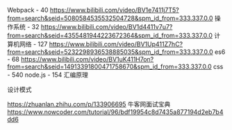 Webpack - 40
https://www.bilibili.com/video/BV1e7411j7T5?from=search&seid=5080584535532504728&spm_id_from=333.337.0.0
操作系统 - 32 
https://www.bilibili.com/video/BV1d4411v7u7?from=search&seid=4355481944223672364&spm_id_from=333.337.0.0
计算机网络 - 127
https://www.bilibili.com/video/BV1Up411Z7hC?from=search&seid=5232298936538885035&spm_id_from=333.337.0.0
es6 - 68
https://www.bilibili.com/video/BV1uK411H7on?from=search&seid=14913391800471758670&spm_id_from=333.337.0.0
css - 540 
node.js - 154
汇编原理

设计模式

https://zhuanlan.zhihu.com/p/133906695
牛客网面试宝典
https://www.nowcoder.com/tutorial/96/bdf19954c8d7435a877194d2eb7b4dd6